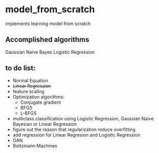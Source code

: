 # model_from_scratch
implements learning model from scratch

## Accomplished algorithms
Gaussian Naive Bayes
Logistic Regression

## to do list:

* Normal Equation
* <del>Linear Regression</del>
* feature scaling
* Optimization algorithms:
  * Conjugate gradient
  * BFGS
  * L-BFGS
* multiclass classification using Logistic Regression, Gaussian Naive Bayesian or Linear Regression
* figure out the reason that regularization reduce overfitting
* add regression for Linear Regresion and Logistic Regression
* GAN
* Boltzmann Machines

